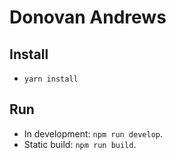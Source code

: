 # Donovan Andrews

## Install
- `yarn install`

## Run
- In development: `npm run develop`.
- Static build: `npm run build`.
